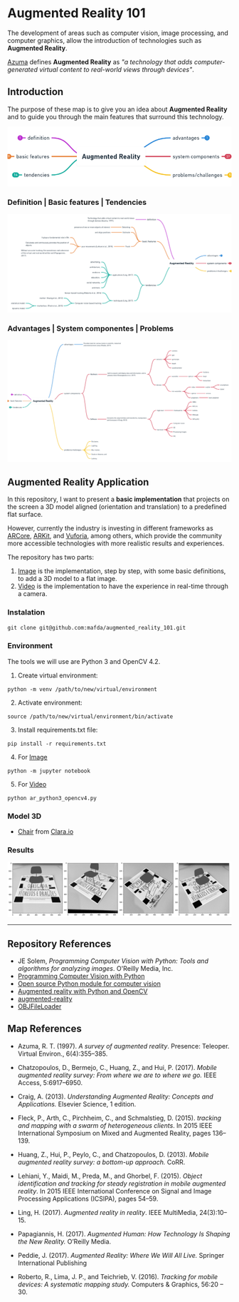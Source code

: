 # Augmented Reality 101

The development of areas such as computer vision, image processing, and computer graphics, allow the introduction of technologies such as **Augmented Reality**.

[Azuma](https://www.cs.unc.edu/~azuma/ARpresence.pdf) defines **Augmented Reality** as *"a technology that adds computer-generated virtual content to real-world views through devices"*.

## Introduction

The purpose of these map is to give you an idea about **Augmented Reality** and to guide you through the main features that surround this technology.

![augmented reality by mafda](img/augmented_reality_by_mafda_01.png)

### Definition | Basic features | Tendencies

![augmented reality by mafda](img/augmented_reality_by_mafda_02.png)

### Advantages | System componentes | Problems

![augmented reality by mafda](img/augmented_reality_by_mafda_03.png)



## Augmented Reality Application

 In this repository, I want to present a **basic implementation** that projects on the screen a 3D model aligned (orientation and translation) to a predefined flat surface.

However, currently the industry is investing in different frameworks as [ARCore](https://developers.google.com/ar/discover), [ARKit](https://developer.apple.com/augmented-reality/), and [Vuforia](https://developer.vuforia.com/), among others, which provide the community more accessible technologies with more realistic results and experiences.

The repository has two parts:

1. [Image](src/ar_python3_opencv4.ipynb) is the implementation, step by step, with some basic definitions, to add a 3D model to a flat image.
2. [Video](src/ar_python3_opencv4.py)  is the implementation to have the experience in real-time through a camera.

### Instalation

```
git clone git@github.com:mafda/augmented_reality_101.git
```


### Environment

The tools we will use are Python 3 and OpenCV 4.2.

1. Create virtual environment:

```
python -m venv /path/to/new/virtual/environment
```

2. Activate environment:

```
source /path/to/new/virtual/environment/bin/activate
```

3. Install requirements.txt file:

```
pip install -r requirements.txt
```

4. For [Image](src/ar_python3_opencv4.ipynb)

```
python -m jupyter notebook
```

5. For [Video](src/ar_python3_opencv4.py)

```
python ar_python3_opencv4.py
```

### Model 3D

* [Chair](https://clara.io/view/67bc637b-c528-44a0-bfbc-84335d12bcfa) from [Clara.io](https://clara.io/scenes)

### Results

![augmented reality python3 opencv2](results/sourceImage_results.png)


--- 

## Repository References

* JE Solem, *Programming Computer Vision with Python: Tools and algorithms for analyzing images*. O'Reilly Media, Inc.
* [Programming Computer Vision with Python](http://programmingcomputervision.com/)
* [Open source Python module for computer vision ](https://github.com/jesolem/PCV)
* [Augmented reality with Python and OpenCV](https://bitesofcode.wordpress.com/2017/09/12/augmented-reality-with-python-and-opencv-part-1/)
* [augmented-reality](https://github.com/juangallostra/augmented-reality)
* [OBJFileLoader](https://github.com/yarolig/OBJFileLoader)

## Map References

* Azuma, R. T. (1997). *A survey of augmented reality*. Presence: Teleoper. Virtual Environ., 6(4):355–385.

* Chatzopoulos, D., Bermejo, C., Huang, Z., and Hui, P. (2017). *Mobile augmented reality survey: From where we are to where
we go.* IEEE Access, 5:6917–6950.

* Craig, A. (2013). *Understanding Augmented Reality: Concepts and Applications.* Elsevier Science, 1 edition.

* Fleck, P., Arth, C., Pirchheim, C., and Schmalstieg, D. (2015).   *tracking and mapping with a swarm of heterogeneous clients*. In 2015 IEEE International Symposium on Mixed and Augmented
Reality, pages 136–139.

* Huang, Z., Hui, P., Peylo, C., and Chatzopoulos, D. (2013). *Mobile augmented reality survey: a bottom-up approach.* CoRR.

* Lehiani, Y., Maidi, M., Preda, M., and Ghorbel, F. (2015). *Object identification and tracking for steady registration in mobile augmented reality*. In 2015 IEEE International Conference on Signal and Image Processing Applications (ICSIPA), pages 54–59.

* Ling, H. (2017). *Augmented reality in reality*. IEEE MultiMedia, 24(3):10–15.

* Papagiannis, H. (2017). *Augmented Human: How Technology Is Shaping the New Reality.* O’Reilly Media.

* Peddie, J. (2017). *Augmented Reality: Where We Will All Live.* Springer International Publishing

* Roberto, R., Lima, J. P., and Teichrieb, V. (2016). *Tracking for mobile devices: A systematic mapping study.* Computers & Graphics, 56:20 – 30.
